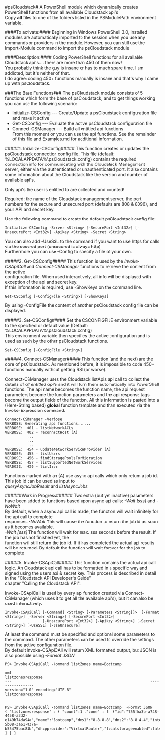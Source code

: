#psCloudstack#
A PowerShell module which dynamically creates PowerShell functions from all available Cloudstack api's      
Copy **all** files to one of the folders listed in the PSModulePath environment variable.

####To activate:####
Beginning in Windows PowerShell 3.0, installed modules are automatically imported to the session when you use any commands or
providers in the module. However, you can still use the Import-Module command to import the psCloudstack module

####Description:####
Coding PowerShell functions for all available Cloudstack api's.... there are more than 450 of them now!        
You probably think the guy is insane or has to much spare time. I am addicted, but it's neither of that.      
I do agree: coding 450+ functions manually is insane and that's why I came up with psCloudstack.

###The Base Functions###
The psCloudstack module consists of 5 functions which form the base of psCloudstack, and to get things
working you can use the following scenario:
  - Initialize-CSConfig  ---    Create/Update a psCloudstack configuration file and make it active
  - Get-CSConfig         ---    Evaluate the active psCloudstack configuration file
  - Connect-CSManager    ---    Build all entitled api functions  
From this moment on you can use the api functions. See the remainder of this file and Examples.md for additional information.


#####1. Initialize-CSConfig#####
This function creates or updates the psCloudstack connection config file. This file (default: %LOCALAPPDATA%\psCloudstack.config)
contains the required connection info for communicating with the Cloudstack Management server, either via the authenticated or
unauthenticated port. It also contains some information about the Cloudstack like the version and number of available api's.

Only api's the user is entitled to are collected and counted!

Required: the name of the Cloudstack management server, the port numbers for the secure and unsecured port (defaults are 808 & 8096),
and your API and secret key.

Use the following command to create the default psCloudstack config file:
```
Initialize-CSConfig -Server <String> [-SecurePort <Int32>] [-UnsecurePort <Int32>] -Apikey <String> -Secret <String>
```
You can also add -UseSSL to the command if you want to use https for calls via the secured port (unsecured is always http)      
Furthermore you can use -Config to specify a file of your own.


#####2. Get-CSConfig#####
This function is used by the *Invoke-CSApiCall* and *Connect-CSManager* functions to retrieve the content from the active       
configuration file. When used interactively, all info will be displayed with exception of the api and secret key.       
If this information is required, use -ShowKeys on the command line.
```
Get-CSConfig [-ConfigFile <String>] [-ShowKeys]
```
By using -ConfigFile the content of another psCloudstack config file can be displayed.


#####3. Set-CSConfig#####
Set the CSCONFIGFILE environment variable to the specified or default value (Default: %LOCALAPPDATA%\psCloudstack.config)       
This environment variable then specifies the active configuration and is used as such by the other psCloudstack functions.      
```
Set-CSConfig [-ConfigFile <String>]
```


#####4. Connect-CSManager#####
This function (and the next) are the core of psCloudstack. As mentioned before, it is impossible to code 450+ functions manually without getting RSI (or worse).

Connect-CSManager uses the Cloudstack listApis api call to collect the details of *all entitled api's* and it will turn them automatically into PowerShell functions.
The api name becomes the function name, the api request parameters become the function parameters and the api response tags become the output fields of the function.
All this information is pasted into a (Here-String based) **global** function template and than executed via the Invoke-Expression command.

```
Connect-CSManager -Verbose
VERBOSE: Generating api functions......
VERBOSE:  001 - listNetworkACLs
VERBOSE:  002 - reconnectHost (A)
          ...
          ...
          ...
VERBOSE:  454 - updateNetworkServiceProvider (A)
VERBOSE:  455 - listUsers
VERBOSE:  456 - findStoragePoolsForMigration
VERBOSE:  457 - listSupportedNetworkServices
VERBOSE:  458 - listIsos
```   
Functions marked with an (A) use async api calls which only return a job id. This job id can be used as input to     
*queryAsyncJobResult* and *listAsyncJobs*

######Work in Progress######
Two extra (but yet inactive) parameters have been added to functions based upon async api calls: *-Wait [sss]* and *-NoWait*     
By default, when a async api call is made, the function will wait infinitely for the api call to complete      
responses.
*-NoWait*     This will cause the function to return the job id as soon as it becomes available.  
*-Wait [sss]* The function will wait for max. sss seconds before the result. If the job has not finished yet, the       
              function will still return the job id. If it has completed the actual api results will be returned.
By default the function will wait forever for the job to complete


#####5. Invoke-CSApiCall#####
This function contains the actual api call logic. An Cloudstack api call has to be formatted in a specific way and      
signed using the users api & secret key. This process is described in detail in the "Cloudstack API Developer's Guide"      
chapter "Calling the Cloudstack API".

Invoke-CSApiCall is used by every api function created via Connect-CSManager (which uses it to get all the available api's),
but it can also be used interactively.

```
Invoke-CSApiCall [-Command] <String> [-Parameters <String[]>] [-Format <String>] [-Server <String>] [-SecurePort <Int32>]
                 [-UnsecurePort <Int32>] [-Apikey <String>] [-Secret <String>] [-UseSSL] [-UseUnsecure]
```

At least the command must be specified and optional some parameters to the command. The other parameters can be used to override 
the settings from the active configuration file.        
By default Invoke-CSApiCAll will return XML formatted output, but JSON is also possible using *-Format JSON*
```
PS> Invoke-CSApiCall -Command listZones name=Bootcamp 

xml                                                               listzonesresponse
---                                                               -----------------
version="1.0" encoding="UTF-8"                                    listzonesresponse


PS> Invoke-CSApiCall -Command listZones name=Bootcamp  -Format JSON
{ "listzonesresponse" : { "count":1 ,"zone" : [  {"id":"755fba3b-a748-4458-a3d2-e149b74da94a","name":"Bootcamp","dns1":"8.8.8.8","dns2":"8.8.4.4","internaldns1":"192.168.56.11","guestcidraddress":"10.1.1.0/24","networktype":"Advanced","securitygroupsenabled":false,"allocationstate":"Enabled","zonetoken":"277b0fae-5b08-3a61-837a-b55475bac83b","dhcpprovider":"VirtualRouter","localstorageenabled":false} ] } }
```
